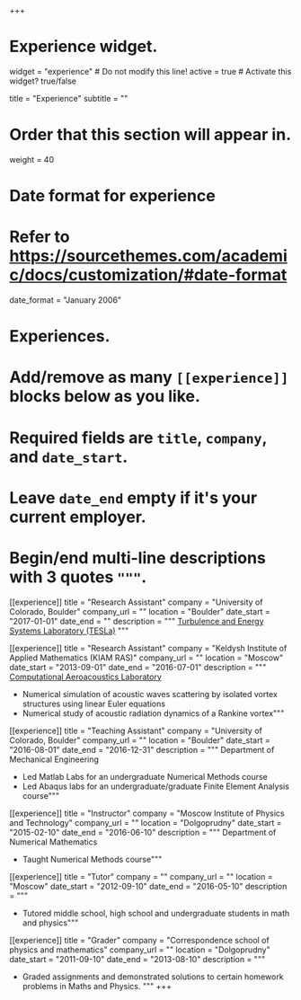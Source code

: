 +++
# Experience widget.
widget = "experience"  # Do not modify this line!
active = true  # Activate this widget? true/false

title = "Experience"
subtitle = ""

# Order that this section will appear in.
weight = 40

# Date format for experience
#   Refer to https://sourcethemes.com/academic/docs/customization/#date-format
date_format = "January 2006"

# Experiences.
#   Add/remove as many `[[experience]]` blocks below as you like.
#   Required fields are `title`, `company`, and `date_start`.
#   Leave `date_end` empty if it's your current employer.
#   Begin/end multi-line descriptions with 3 quotes `"""`.
[[experience]]
  title = "Research Assistant"
  company = "University of Colorado, Boulder"
  company_url = ""
  location = "Boulder"
  date_start = "2017-01-01"
  date_end = ""
  description = """ [Turbulence and Energy Systems Laboratory (TESLa)](http://tesla.colorado.edu/) """
  

[[experience]]
  title = "Research Assistant"
  company = "Keldysh Institute of Applied Mathematics (KIAM RAS)"
  company_url = ""
  location = "Moscow"
  date_start = "2013-09-01"
  date_end = "2016-07-01"
  description = """ [Computational Aeroacoustics Laboratory](http://caa.imamod.ru/)
  
  * Numerical simulation of acoustic waves scattering by isolated vortex structures using linear Euler equations
  * Numerical study of acoustic radiation dynamics of a Rankine vortex"""
  
[[experience]]
  title = "Teaching Assistant"
  company =  "University of Colorado, Boulder"
  company_url = ""
  location = "Boulder"
  date_start = "2016-08-01"
  date_end = "2016-12-31"
  description = """
  Department of Mechanical Engineering
  
  * Led Matlab Labs for an undergraduate Numerical Methods course
  * Led Abaqus labs for an undergraduate/graduate Finite Element Analysis course"""

[[experience]]
  title = "Instructor"
  company =  "Moscow Institute of Physics and Technology"
  company_url = ""
  location = "Dolgoprudny"
  date_start = "2015-02-10"
  date_end = "2016-06-10"
  description = """ 
   Department of Numerical Mathematics
   
  * Taught Numerical Methods course"""

[[experience]]
  title = "Tutor"
  company =  ""
  company_url = ""
  location = "Moscow"
  date_start = "2012-09-10"
  date_end = "2016-05-10"
  description = """ 
    
  * Tutored middle school, high school and undergraduate students in math and physics"""
  
  [[experience]]
  title = "Grader"
  company =  "Correspondence school of physics and mathematics"
  company_url = ""
  location = "Dolgoprudny"
  date_start = "2011-09-10"
  date_end = "2013-08-10"
  description = """
  
  * Graded assignments and demonstrated solutions to certain homework problems in Maths and Physics. """
+++
